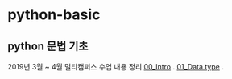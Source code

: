 # python-basic

## python 문법 기초
2019년 3월 ~ 4월 멀티캠퍼스 수업 내용 정리
[00_Intro](https://github.com/Moo-Ji/python-basic/blob/master/00_intro.ipynb) .
[01_Data type](https://github.com/Moo-Ji/python-basic/blob/master/01_Data%20type.ipynb) .
